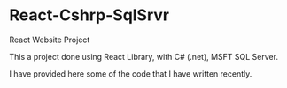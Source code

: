 # React-Cshrp-SqlSrvr
React Website Project

This a project done using React Library, with C# (.net), MSFT SQL Server.

I have provided here some of the code that I have written recently.
